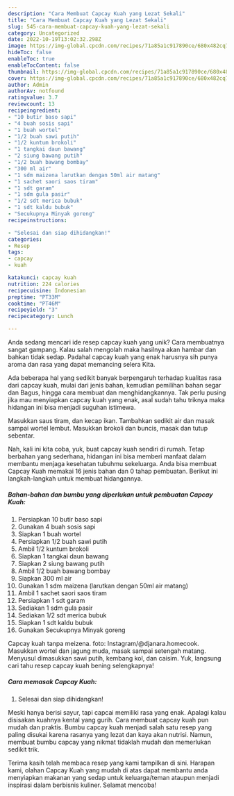 ```yaml
---
description: "Cara Membuat Capcay Kuah yang Lezat Sekali"
title: "Cara Membuat Capcay Kuah yang Lezat Sekali"
slug: 545-cara-membuat-capcay-kuah-yang-lezat-sekali
category: Uncategorized
date: 2022-10-19T13:02:32.298Z
image: https://img-global.cpcdn.com/recipes/71a85a1c917890ce/680x482cq70/capcay-kuah-foto-resep-utama.jpg
hideToc: false
enableToc: true
enableTocContent: false
thumbnail: https://img-global.cpcdn.com/recipes/71a85a1c917890ce/680x482cq70/capcay-kuah-foto-resep-utama.jpg
cover: https://img-global.cpcdn.com/recipes/71a85a1c917890ce/680x482cq70/capcay-kuah-foto-resep-utama.jpg
author: Admin
authorAv: notfound
ratingvalue: 3.7
reviewcount: 13
recipeingredient:
- "10 butir baso sapi"
- "4 buah sosis sapi"
- "1 buah wortel"
- "1/2 buah sawi putih"
- "1/2 kuntum brokoli"
- "1 tangkai daun bawang"
- "2 siung bawang putih"
- "1/2 buah bawang bombay"
- "300 ml air"
- "1 sdm maizena larutkan dengan 50ml air matang"
- "1 sachet saori saos tiram"
- "1 sdt garam"
- "1 sdm gula pasir"
- "1/2 sdt merica bubuk"
- "1 sdt kaldu bubuk"
- "Secukupnya Minyak goreng"
recipeinstructions:

- "Selesai dan siap dihidangkan!"
categories:
- Resep
tags:
- capcay
- kuah

katakunci: capcay kuah 
nutrition: 224 calories
recipecuisine: Indonesian
preptime: "PT33M"
cooktime: "PT46M"
recipeyield: "3"
recipecategory: Lunch

---
```





Anda sedang mencari ide resep capcay kuah yang unik? Cara membuatnya sangat gampang. Kalau salah mengolah maka hasilnya akan hambar dan bahkan tidak sedap. Padahal capcay kuah yang enak harusnya sih punya aroma dan rasa yang dapat memancing selera Kita.





Ada beberapa hal yang sedikit banyak berpengaruh terhadap kualitas rasa dari capcay kuah, mulai dari jenis bahan, kemudian pemilihan bahan segar dan Bagus, hingga cara membuat dan menghidangkannya. Tak perlu pusing jika mau menyiapkan capcay kuah yang enak,      asal sudah tahu triknya maka hidangan ini bisa menjadi suguhan istimewa.














Masukkan saus tiram, dan kecap ikan. Tambahkan sedikit air dan masak sampai wortel lembut. Masukkan brokoli dan buncis, masak dan tutup sebentar.






Nah, kali ini kita coba, yuk, buat capcay kuah sendiri di rumah. Tetap berbahan yang sederhana, hidangan ini bisa memberi manfaat dalam membantu menjaga kesehatan tubuhmu sekeluarga. Anda bisa membuat Capcay Kuah memakai 16 jenis bahan dan 0 tahap pembuatan. Berikut ini langkah-langkah untuk membuat hidangannya.

<!--inarticleads1-->

##### Bahan-bahan dan bumbu yang diperlukan untuk pembuatan Capcay Kuah:

1. Persiapkan 10 butir baso sapi
1. Gunakan 4 buah sosis sapi
1. Siapkan 1 buah wortel
1. Persiapkan 1/2 buah sawi putih
1. Ambil 1/2 kuntum brokoli
1. Siapkan 1 tangkai daun bawang
1. Siapkan 2 siung bawang putih
1. Ambil 1/2 buah bawang bombay
1. Siapkan 300 ml air
1. Gunakan 1 sdm maizena (larutkan dengan 50ml air matang)
1. Ambil 1 sachet saori saos tiram
1. Persiapkan 1 sdt garam
1. Sediakan 1 sdm gula pasir
1. Sediakan 1/2 sdt merica bubuk
1. Siapkan 1 sdt kaldu bubuk
1. Gunakan Secukupnya Minyak goreng


Capcay kuah tanpa meizena. foto: Instagram/@djanara.homecook. Masukkan wortel dan jagung muda, masak sampai setengah matang. Menyusul dimasukkan sawi putih, kembang kol, dan caisim. Yuk, langsung cari tahu resep capcay kuah bening selengkapnya! 

<!--inarticleads2-->

##### Cara memasak Capcay Kuah:


1. Selesai dan siap dihidangkan!

Meski hanya berisi sayur, tapi capcai memiliki rasa yang enak. Apalagi kalau disisakan kuahnya kental yang gurih. Cara membuat capcay kuah pun mudah dan praktis. Bumbu capcay kuah menjadi salah satu resep yang paling disukai karena rasanya yang lezat dan kaya akan nutrisi. Namun, membuat bumbu capcay yang nikmat tidaklah mudah dan memerlukan sedikit trik. 

Terima kasih telah membaca resep yang kami tampilkan di sini. Harapan kami, olahan Capcay Kuah yang mudah di atas dapat membantu anda menyiapkan makanan yang sedap untuk keluarga/teman ataupun menjadi inspirasi dalam berbisnis kuliner. Selamat mencoba!
